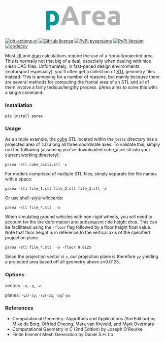 <p align="center"><img src="https://raw.githubusercontent.com/nathanrooy/p-area/main/logo/logo.png" width="50%"></p>

[![gh-actions-ci](https://img.shields.io/github/workflow/status/nathanrooy/p-area/ci?style=flat-square)](https://github.com/nathanrooy/p-area/actions?query=workflow%3Aci)
[![GitHub license](https://img.shields.io/github/license/nathanrooy/p-area?style=flat-square)](https://github.com/nathanrooy/p-area/blob/master/LICENSE)
[![PyPI pyversions](https://img.shields.io/pypi/pyversions/parea.svg?style=flat-square)](https://pypi.org/pypi/parea/)
[![PyPi Version](https://img.shields.io/pypi/v/parea.svg?style=flat-square)](https://pypi.org/project/parea)
[![codecov](https://img.shields.io/codecov/c/github/nathanrooy/p-area.svg?style=flat-square)](https://codecov.io/gh/nathanrooy/p-area)

Most <a target="_blank" href="https://en.wikipedia.org/wiki/Lift_coefficient">lift</a> and <a target="_blank" href="https://en.wikipedia.org/wiki/Drag_coefficient">drag</a> calculations require the use of a frontal/projected area. This is normally not that big of a deal, especially when dealing with nice clean CAD files. Unfortunately, in fast-paced design environments (motorsport especially), you'll often get a collection of <a target="_blank" href="https://en.wikipedia.org/wiki/STL_(file_format)">STL</a> geometry files instead. This is annoying for a number of reasons, but mainly because there are several methods for computing the frontal area of an STL and all of them involve a fairly tedious/lengthy process. pArea aims to solve this with a single command.


### Installation
```
pip install parea
```

### Usage
As a simple example, the <a target="_blank" href="https://github.com/nathanrooy/p-area/blob/main/tests/data/cube_ascii.stl">cube</a> STL located within the `tests` directory has a projected area of 4.0 along all three coordinate axes. To validate this, simply run the following (assuming you've downloaded cube_ascii.stl into your current working directory):

```
parea -stl cube_ascii.stl -x
```

For models comprised of multiple STL files, simply separate the file names with a space:

```
parea -stl file_1.stl file_2.stl file_3.stl -x
```

Or use shell-style wildcards:

```
parea -stl file_*.stl  -x
```

When simulating ground vehicles with non-rigid wheels, you will need to account for the tire deformation and subsequent ride height drop. This can be facilitated using the `-floor` flag followed by a floor height float value. Note that floor height is in reference to the vertical axis of the specified projection plane.

```
parea -stl file_*.stl  -x -floor 0.0125
```
Since the projection vector is `x`, our projection plane is therefore `yz` yielding a projected area based off all geometry above z=0.0125.

### Options
vectors: `-x`, `-y`, `-z`

planes: `-yz`/`-zy`, `-xz`/`-zx`, `-xy`/`-yx`

### References
- Computational Geometry: Algorithms and Applications (3rd Edition) by Mike de Borg, Otfried Cheong, Mark van Kreveld, and Mark Overmars
- Computational Geometry in C (2nd Edition) by Joseph O'Rourke
- Finite Element Mesh Generation by Daniel S.H. Lo

